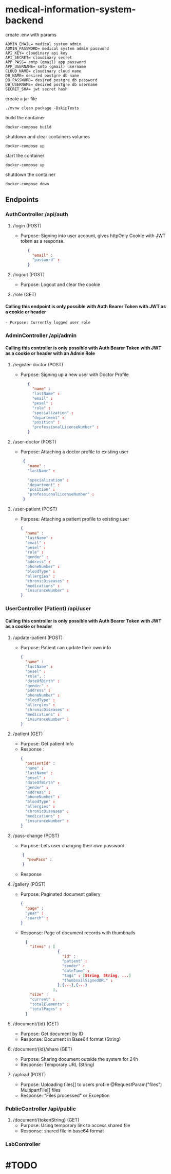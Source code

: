 # medical-information-system-backend

create .env with params

    ADMIN_EMAIL= medical system admin
    ADMIN_PASSWORD= medical system admin password
    API_KEY= cloudinary api key
    API_SECRET= cloudinary secret
    APP_PASS= smtp (gmail) app password
    APP_USERNAME= smtp (gmail) username
    CLOUD_NAME= cloudinary cloud name
    DB_NAME= desired postgre db name
    DB_PASSWORD= desired postgre db password
    DB_USERNAME= desired postgre db username
    SECRET_SHA= jwt secret hash


create a jar file 

    ./mvnw clean package -DskipTests

build the container

    docker-compose build

shutdown and clear containers volumes

    docker-compose up

start the container

    docker-compose up

shutdown the container

    docker-compose down

## Endpoints

### AuthController /api/auth
1. /login (POST)
   - Purpose: Signing into user account, gives httpOnly Cookie with JWT token as a response.
      ```json
         {
           "email" : 
           "password" : 
         }
      ```
     
2. /logout (POST)
    - Purpose:  Logout and clear the cookie
       

3. /role (GET)
#### Calling this endpoint is only possible with Auth Bearer Token with JWT as a cookie or header
    - Purpose: Currently logged user role

### AdminController /api/admin
#### Calling this controller is only possible with Auth Bearer Token with JWT as a cookie or header with an Admin Role
1. /register-doctor (POST)
    - Purpose: Signing up a new user with Doctor Profile
       ```json
          {
            "name" : 
            "lastName" : 
            "email" : 
            "pesel" : 
            "role" : 
            "specialization" :
            "department" : 
            "position" : 
            "professionalLicenseNumber" : 
          }
       ```
2. /user-doctor (POST)
   - Purpose: Attaching a doctor profile to existing user
      ```json
       {
         "name" : 
         "lastName" : 
   
         "specialization" : 
         "department" : 
         "position" : 
         "professionalLicenseNumber" : 
       }
      ```

3. /user-patient (POST)
   - Purpose: Attaching a patient profile to existing user
       ```json
       {
         "name" : 
         "lastName" : 
         "email" : 
         "pesel" : 
         "role" : 
         "gender" : 
         "address" : 
         "phoneNumber" : 
         "bloodType" : 
         "allergies" : 
         "chronicDiseases" : 
         "medications" : 
         "insuranceNumber" : 
       }
       ```
### UserController (Patient) /api/user
#### Calling this controller is only possible with Auth Bearer Token with JWT as a cookie or header 
1. /update-patient (POST)
    - Purpose: Patient can update their own info
        ```json
        {
          "name" : 
          "lastName" : 
          "pesel" : 
          "role", : 
          "dateOfBirth" : 
          "gender" : 
          "address" : 
          "phoneNumber" : 
          "bloodType" : 
          "allergies" : 
          "chronicDiseases" : 
          "medications" : 
          "insuranceNumber" : 
        }
        ```
2. /patient (GET)
    - Purpose: Get patient Info
    - Response : 
        ```json
        {
          "patientId" : 
          "name" : 
          "lastName" : 
          "pesel" :
          "dateOfBirth" : 
          "gender" : 
          "address" : 
          "phoneNumber" : 
          "bloodType" : 
          "allergies" : 
          "chronicDiseases" : 
          "medications" : 
          "insuranceNumber" : 
        }
        ```

3. /pass-change (POST)
    - Purpose: Lets user changing their own password
    ```json
        {
          "newPass" : 
        }
    ```
   - Response
   
4.  /gallery (POST)
    - Purpose: Paginated document gallery
        ```json
        {
          "page" : 
          "year" : 
          "search" : 
        }
        ```
    - Response: Page of document records with thumbnails
      ```json
        {
          "items" : [
                      {
                        "id" : 
                        "patient" : 
                        "sender" : 
                        "dateTime" : 
                        "tags" : [String, String, ...] 
                        "thumbnailSignedURL" :                  
                      },{...},{...}    
                    ],
          "size" : 
          "current" :
          "totalElements" : 
          "totalPages" :  
        }
        ```
5. /document/{id} (GET) 
    - Purpose: Get document by ID
    - Response: Document in Base64 format (String)


6. /document/{id}/share (GET)
    - Purpose: Sharing document outside the system for 24h
    - Response: Temporary URL (String)

7. /upload (POST)
    - Purpose: Uploading files[] to users profile
      @RequestParam("files") MultipartFile[] files
    - Response: "Files processed" or Exception

### PublicController /api/public
    
1. /document/{tokenString} (GET)
    - Purpose: Using temporary link to access shared file
    - Response: shared file in base64 format


### LabController
# #TODO
